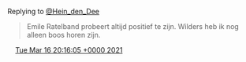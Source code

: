 Replying to [@Hein\_den\_Dee](https://twitter.com/Hein_den_Dee/status/1371917620555956234)

> Emile Ratelband probeert altijd positief te zijn\. Wilders heb ik nog alleen boos horen zijn\.

<img src="../../media/tweet.ico" width="12" /> [Tue Mar 16 20:16:05 +0000 2021](https://twitter.com/DromerDenker/status/1371918211671851008)